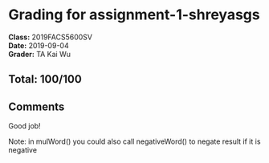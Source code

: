 # Grading for assignment-1-shreyasgs
**Class:** 2019FACS5600SV<br>
**Date:** 2019-09-04<br>
**Grader:** TA Kai Wu

## Total: 100/100
## Comments
Good job!

Note: in mulWord() you could also call negativeWord() to negate result if it is negative
